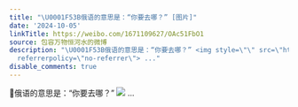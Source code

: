 ```yaml
---
title: "\U0001F53B俄语的意思是：“你要去哪？” [图片]"
date: '2024-10-05'
linkTitle: https://weibo.com/1671109627/OAc51FbO1
source: 包容万物恒河水的微博
description: "\U0001F53B俄语的意思是：“你要去哪？” <img style=\"\" src=\"https://tvax2.sinaimg.cn/large/639b1bfbly1hubya1cp12j20qw0hywjq.jpg\"
  referrerpolicy=\"no-referrer\"> ..."
disable_comments: true
---
```

🔻俄语的意思是：“你要去哪？” <img style="" src="https://tvax2.sinaimg.cn/large/639b1bfbly1hubya1cp12j20qw0hywjq.jpg" referrerpolicy="no-referrer"> ...